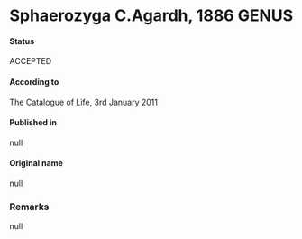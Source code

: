 # Sphaerozyga C.Agardh, 1886 GENUS

#### Status
ACCEPTED

#### According to
The Catalogue of Life, 3rd January 2011

#### Published in
null

#### Original name
null

### Remarks
null